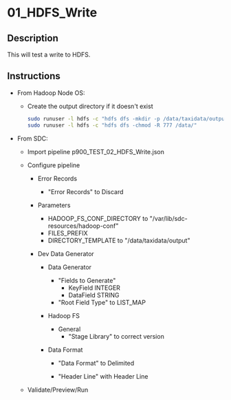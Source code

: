 # 01_HDFS_Write

## Description

This will test a write to HDFS.

## Instructions

- From Hadoop Node OS:

  - Create the output directory if it doesn't exist

    ```bash
    sudo runuser -l hdfs -c "hdfs dfs -mkdir -p /data/taxidata/output"
    sudo runuser -l hdfs -c "hdfs dfs -chmod -R 777 /data/"
    ```

- From SDC:

  - Import pipeline p900_TEST_02_HDFS_Write.json

  - Configure pipeline

    - Error Records

      - "Error Records" to Discard

    - Parameters

      - HADOOP_FS_CONF_DIRECTORY to "/var/lib/sdc-resources/hadoop-conf"
      - FILES_PREFIX <blank>
      - DIRECTORY_TEMPLATE to "/data/taxidata/output"

    - Dev Data Generator

      - Data Generator

        - "Fields to Generate"
          - KeyField	INTEGER
          - DataField	STRING
        - "Root Field Type" to LIST_MAP 

      - Hadoop FS

        - General
          - "Stage Library" to correct version

      - Data Format

        - "Data Format" to Delimited

        - "Header Line" with Header Line

  - Validate/Preview/Run
